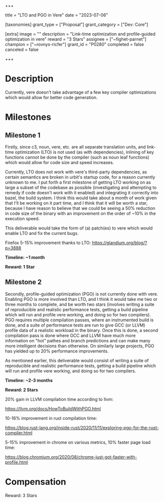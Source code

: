 +++

title = "LTO and PGO in Vere"
date = "2023-07-06"

[taxonomies]
grant_type = ["Proposal"]
grant_category = ["Dev: Core"]

[extra]
image = ""
description = "Link-time optimization and profile-guided optimization in vere"
reward = "3 Stars"
assignee = ["~fighet-parnet"]
champion = ["~rovnys-ricfer"]
grant_id = "P0280"
completed = false
canceled = false

+++

# Description
Currently, vere doesn't take advantage of a few key compiler optimizations which would allow for better code generation. 

# Milestones

## Milestone 1

Firstly, since c3, noun, vere, etc. are all separate translation units, and link-time optimization (LTO) is not used (as with dependencies), inlining of key functions cannot be done by the compiler (such as noun leaf functions) which would allow for code size and speed increases.

Currently, LTO does not work with vere's third-party dependencies, as certain semantics are broken in urbit's startup code, for a reason currently unknown to me. I put forth a first milestone of getting LTO working on as large a subset of the codebase as possible (investigating and attempting to remedy if code doesn't work with it enabled) and integrating it correctly into bazel, the build system. I think this would take about a month of work given that I'll be working on it part time, and I think that it will be worth a star, because I have reason to believe that we could be seeing a 50% reduction in code size of the binary with an improvement on the order of ~10% in the execution speed.

This deliverable would take the form of (a) patch(es) to vere which would enable LTO and fix the current bugs.

Firefox 5-15% improvement thanks to LTO: https://glandium.org/blog/?p=3888

**Timeline: ~1 month**

**Reward: 1 Star**

## Milestone 2

Secondly, profile-guided optimization (PGO) is not currently done with vere. Enabling PGO is more involved than LTO, and I think it would take me two or three months to complete, and be worth two stars (involves writing a suite of reproducible and realistic performance tests, getting a build pipeline which will run and profile vere working, and doing so for two compilers). PGO requires multiple compilation passes, where an instrumented build is done, and a suite of performance tests are run to give GCC (or LLVM) profile data of a realistic workload in the binary. Once this is done, a second compilation pass is done where GCC and LLVM have much more information on "hot" pathes and branch predictions and can make many more intelligent decisions than otherwise. On similarly large projects, PGO has yielded up to 20% performance improvements. 

As mentioned earlier, this deliverable would consist of writing a suite of reproducible and realistic performance tests, getting a build pipeline which will run and profile vere working, and doing so for two compilers.

**Timeline: ~2-3 months**

**Reward: 2 Stars**

20% gain in LLVM compilation time according to llvm:

https://llvm.org/docs/HowToBuildWithPGO.html 

10-16% improvement in rust compilation time:

https://blog.rust-lang.org/inside-rust/2020/11/11/exploring-pgo-for-the-rust-compiler.html

5-15% improvement in chrome on various metrics, 10% faster page load time:

https://blog.chromium.org/2020/08/chrome-just-got-faster-with-profile.html

# Compensation

Reward: 3 Stars
